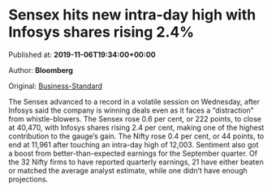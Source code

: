 
# Sensex hits new intra-day high with Infosys shares rising 2.4%

Published at: **2019-11-06T19:34:00+00:00**

Author: **Bloomberg**

Original: [Business-Standard](https://www.business-standard.com/article/markets/sensex-hits-new-intra-day-high-with-infosys-shares-rising-2-4-119110700046_1.html)

The Sensex advanced to a record in a volatile session on Wednesday, after Infosys said the company is winning deals even as it faces a “distraction” from whistle-blowers.
The Sensex rose 0.6 per cent, or 222 points, to close at 40,470, with Infosys shares rising 2.4 per cent, making one of the highest contribution to the gauge’s gain.
The Nifty rose 0.4 per cent, or 44 points, to end at 11,961 after touching an intra-day high of 12,003. Sentiment also got a boost from better-than-expected earnings for the September quarter.
Of the 32 Nifty firms to have reported quarterly earnings, 21 have either beaten or matched the average analyst estimate, while one didn’t have enough projections.

